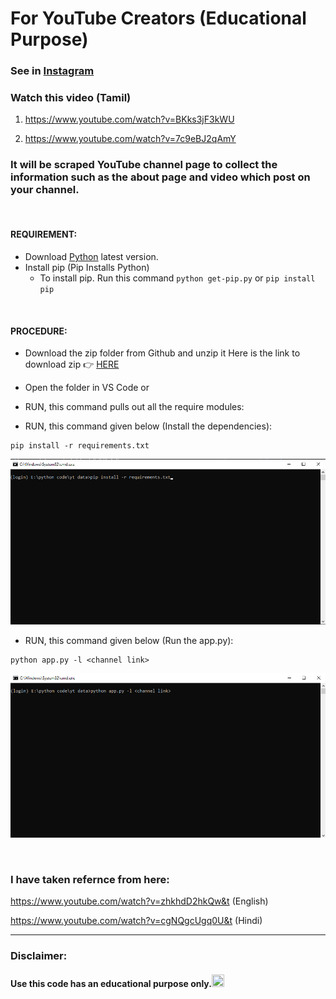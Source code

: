 # For YouTube Creators (Educational Purpose)

### See in [Instagram](https://www.instagram.com/tv/CXqQ0tLFFTR/)

### Watch this video (Tamil) 

1. https://www.youtube.com/watch?v=BKks3jF3kWU

2. https://www.youtube.com/watch?v=7c9eBJ2qAmY


### It will be scraped YouTube channel page to collect the information such as the about page and video which post on your channel.
<br>

#### REQUIREMENT:
- Download [Python](https://python.org) latest version.
- Install pip (Pip Installs Python)
    - To install pip. Run this command `python get-pip.py` or `pip install pip` 
<br>

#### PROCEDURE:
- Download the zip folder from Github and unzip it
Here is the link to download zip 👉
<a href='https://github.com/YezGotIt/source-code/raw/main/educational%20purpose/for%20youtube%20creators/for%20youtube%20creators.zip'>HERE</a>
- Open the folder in VS Code or 
- RUN, this command pulls out all the require modules:

- RUN, this command given below (Install the dependencies):
```
pip install -r requirements.txt
```
![run code](./screenshot/1.png)
- RUN, this command given below (Run the app.py):
```
python app.py -l <channel link>
```
![run code](./screenshot/2.png)

<br>

 ### I have taken refernce from here:

 https://www.youtube.com/watch?v=zhkhdD2hkQw&t (English)

 https://www.youtube.com/watch?v=cgNQgcUgq0U&t (Hindi)

---
### Disclaimer:

 #### Use this code has an educational purpose only.<img src="https://i.ibb.co/6sKk5rS/8d34dccac3830875b9b7beeaddd39c34-w-1898-64.png" width="20" height="20" />


